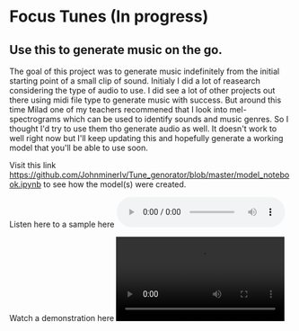 # Focus Tunes (In progress)

## Use this to generate music on the go.

The goal of this project was to generate music indefinitely from the initial starting
point of a small clip of sound. Initialy I did a lot of reasearch considering the
type of audio to use. I did see a lot of other projects out there using midi file
type to generate music with success. But around this time Milad one of my teachers
recommened that I look into mel-spectrograms which can be used to identify sounds
and music genres. So I thought I'd try to use them tho generate audio as well. It doesn't
work to well right now but I'll keep updating this and hopefully generate a working model
that you'll be able to use soon.

Visit this link https://github.com/JohnminerIv/Tune_genorator/blob/master/model_notebook.ipynb
to see how the model(s) were created.

Listen here to a sample here  ![](output.wav)

Watch a demonstration here ![](noise_genration-2.mov)
